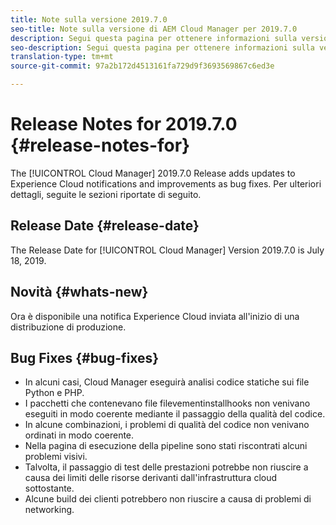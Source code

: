 ```yaml
---
title: Note sulla versione 2019.7.0
seo-title: Note sulla versione di AEM Cloud Manager per 2019.7.0
description: Segui questa pagina per ottenere informazioni sulla versione 2019.7.0 di Cloud Manager.
seo-description: Segui questa pagina per ottenere informazioni sulla versione 2019.7.0 di AEM Cloud Manager.
translation-type: tm+mt
source-git-commit: 97a2b172d4513161fa729d9f3693569867c6ed3e

---
```


# Release Notes for 2019.7.0 {#release-notes-for}

The [!UICONTROL Cloud Manager] 2019.7.0 Release adds updates to Experience Cloud notifications and improvements as bug fixes. Per ulteriori dettagli, seguite le sezioni riportate di seguito.

## Release Date {#release-date}

The Release Date for [!UICONTROL Cloud Manager] Version 2019.7.0 is July 18, 2019.

## Novità {#whats-new}

Ora è disponibile una notifica Experience Cloud inviata all'inizio di una distribuzione di produzione.

## Bug Fixes {#bug-fixes}

* In alcuni casi, Cloud Manager eseguirà analisi codice statiche sui file Python e PHP.
* I pacchetti che contenevano file filevementinstallhooks non venivano eseguiti in modo coerente mediante il passaggio della qualità del codice.
* In alcune combinazioni, i problemi di qualità del codice non venivano ordinati in modo coerente.
* Nella pagina di esecuzione della pipeline sono stati riscontrati alcuni problemi visivi.
* Talvolta, il passaggio di test delle prestazioni potrebbe non riuscire a causa dei limiti delle risorse derivanti dall'infrastruttura cloud sottostante.
* Alcune build dei clienti potrebbero non riuscire a causa di problemi di networking.